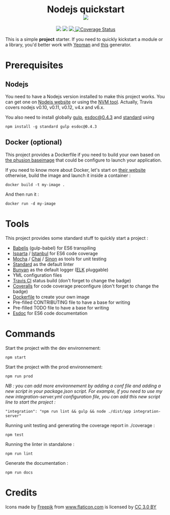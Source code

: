 
<h1 align="center">Nodejs quickstart
<br>
<img src="http://img15.hostingpics.net/pics/355900fields.png"/>
</h1>

<p align="center">
<a href="https://github.com/feross/standard"><img src="https://img.shields.io/badge/code%20style-standard-brightgreen.svg"/></a>
<a href="https://opensource.org/licenses/MIT"><img src="https://img.shields.io/badge/license-mit-blue.svg"/></a>

<a href="https://travis-ci.org/Skahrz/project-skeleton">
<img src="https://travis-ci.org/Skahrz/project-skeleton.svg?branch=master"/>
</a>

<a href='https://coveralls.io/github/Skahrz/project-skeleton?branch=master'>
<img src='https://coveralls.io/repos/github/Skahrz/project-skeleton/badge.svg?branch=master' alt='Coverage Status' /></a>
</p>

This is a simple **project** starter. If you need to quickly kickstart a module or a library, you'd better work with [Yeoman](http://yeoman.io/) and [this](https://github.com/yeoman/generator-node) generator.

# Prerequisites

## Nodejs

You need to have a Nodejs version installed to make this project works. You can get one on [Nodejs website](https://nodejs.org/en/) or using the [NVM tool](https://github.com/creationix/nvm). Actually, Travis covers nodejs v0.10, v0.11, v0.12, v4.x and v6.x.

You also need to install globally [gulp](https://github.com/gulpjs/gulp), [esdoc@0.4.3](https://github.com/esdoc/esdoc) and [standard](https://github.com/feross/standard) using

```
npm install -g standard gulp esdoc@0.4.3
```

## Docker (optional)

This project provides a Dockerfile if you need to build your own based on [the phusion baseimage](https://github.com/phusion/baseimage-docker) that could be configure to launch your application.

If you need to know more about Docker, let's start on [their website](https://www.docker.com/) otherwise, build the image and launch it inside a container :

```
docker build -t my-image .
```

And then run it :

```
docker run -d my-image
```

# Tools

This project provides some standard stuff to quickly start a project :

- [Babeljs](https://babeljs.io/) (gulp-babel) for ES6 transpiling
- [Isparta](https://github.com/douglasduteil/isparta) / [Istanbul](https://github.com/gotwarlost/istanbul) for ES6 code coverage
- [Mocha](https://github.com/mochajs/mocha) / [Chai](http://chaijs.com/) / [Sinon](http://sinonjs.org/) as tools for unit testing
- [Standard](https://github.com/feross/standard) as the default linter
- [Bunyan](https://github.com/trentm/node-bunyan) as the default logger ([ELK](https://www.elastic.co/webinars/introduction-elk-stack) pluggable)
- YML configuration files
- [Travis CI](https://travis-ci.org/) status build (don't forget to change the badge)
- [Coveralls](https://coveralls.io/) for code coverage preconfigure (don't forget to change the badge)
- [Dockerfile](https://www.docker.com/) to create your own image
- Pre-filled CONTRIBUTING file to have a base for writing
- Pre-filled TODO file to have a base for writing
- [Esdoc](https://esdoc.org/) for ES6 code documentation

# Commands

Start the project with the dev environnement:
```
npm start
```

Start the project with the prod environnement:
```
npm run prod
```

*NB : you can add more environnement by adding a conf file and adding a new script in your package.json script. For example, if you need to use my new integration-server.yml configuration file, you can add this new script line to start the project :*
```
"integration": "npm run lint && gulp && node ./dist/app integration-server"
```

Running unit testing and generating the coverage report in ./coverage :
```
npm test
```

Running the linter in standalone :
```
npm run lint
```

Generate the documentation :
```
npm run docs
```



# Credits

<div>Icons made by <a href="http://www.freepik.com" title="Freepik">Freepik</a> from <a href="http://www.flaticon.com" title="Flaticon">www.flaticon.com</a> is licensed by <a href="http://creativecommons.org/licenses/by/3.0/" title="Creative Commons BY 3.0" target="_blank">CC 3.0 BY</a></div>

